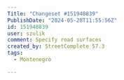 ```yaml
---
Title: "Changeset #151940839"
PublishDate: "2024-05-28T11:55:56Z"
id: 151940839
user: szulik
comment: Specify road surfaces
created_by: StreetComplete 57.3
tags:
  - Montenegro

---
```

